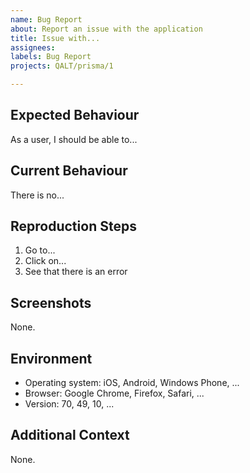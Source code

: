```yaml
---
name: Bug Report
about: Report an issue with the application
title: Issue with...
assignees:
labels: Bug Report
projects: QALT/prisma/1

---
```


## Expected Behaviour

As a user, I should be able to...

## Current Behaviour

There is no...

## Reproduction Steps

1. Go to...
2. Click on...
3. See that there is an error

## Screenshots

None.

## Environment

- Operating system: iOS, Android, Windows Phone, ...
- Browser: Google Chrome, Firefox, Safari, ...
- Version: 70, 49, 10, ...

## Additional Context

None.
